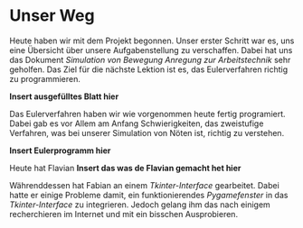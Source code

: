 # Unser Weg

Heute haben wir mit dem Projekt begonnen. Unser erster Schritt war es, uns eine Übersicht über unsere Aufgabenstellung zu verschaffen. Dabei hat uns das Dokument *Simulation von Bewegung Anregung zur Arbeitstechnik* sehr geholfen. Das Ziel für die nächste Lektion ist es, das Eulerverfahren richtig zu programmieren.

**Insert ausgefülltes Blatt hier**

Das Eulerverfahren haben wir wie vorgenommen heute fertig programiert. Dabei gab es vor Allem am Anfang Schwierigkeiten, das zweistufige Verfahren, was bei unserer Simulation von Nöten ist, richtig zu verstehen. 

**Insert Eulerprogramm hier**

Heute hat Flavian **Insert das was de Flavian gemacht het hier**

Währenddessen hat Fabian an einem *Tkinter-Interface* gearbeitet. Dabei hatte er einige Probleme damit, ein funktionierendes *Pygamefenster* in das *Tkinter-Interface* zu integrieren. Jedoch gelang ihm das nach einigem recherchieren im Internet und mit ein bisschen Ausprobieren.
